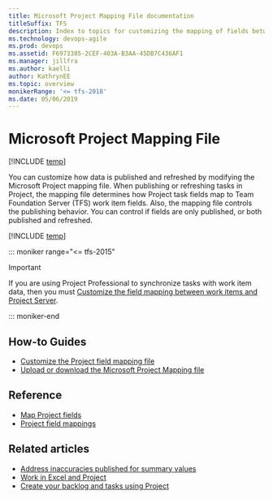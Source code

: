 ```yaml
---
title: Microsoft Project Mapping File documentation
titleSuffix: TFS   
description: Index to topics for customizing the mapping of fields between Microsoft Project and Team Foundation Server 
ms.technology: devops-agile
ms.prod: devops
ms.assetid: F6973385-2CEF-403A-B3AA-45DB7C436AF1
ms.manager: jillfra
ms.author: kaelli
author: KathrynEE
ms.topic: overview
monikerRange: '<= tfs-2018'
ms.date: 05/06/2019
---
```


# Microsoft Project Mapping File

[!INCLUDE [temp](../../_shared/version-tfs-2018-earlier.md)] 

You can customize how data is published and refreshed by modifying the Microsoft Project mapping file. When publishing or refreshing tasks in Project, the mapping file determines how Project task fields map to Team Foundation Server (TFS) work item fields. Also, the mapping file controls the publishing behavior. You can control if fields are only published, or both published and refreshed.   

[!INCLUDE [temp](../xml/_shared/project-integration-deprecated.md)]

::: moniker range="<= tfs-2015"

> [!IMPORTANT]  
>  If you are using Project Professional to synchronize tasks with work item data, then you must [Customize the field mapping between work items and Project Server](../tfs-ps-sync/customize-field-mapping-tfs-project-server.md). 

::: moniker-end 

## How-to Guides

- [Customize the Project field mapping file](../xml/customize-project-field-mapping-file.md)  
- [Upload or download the Microsoft Project Mapping file](../xml/upload-or-download-the-microsoft-project-mapping-file.md)  
 
## Reference  

- [Map Project fields](../xml/map-microsoft-project-fields-to-tf-fields.md)  
- [Project field mappings](../xml/field-mappings-in-microsoft-project.md)  

## Related articles 

-  [Address inaccuracies published for summary values](../../report/sql-reports/address-inaccuracies-published-for-summary-values.md)   
-  [Work in Excel and Project](../../boards/backlogs/office/track-work.md)   
-  [Create your backlog and tasks using Project](../../boards/backlogs/office/create-your-backlog-tasks-using-project.md)